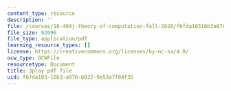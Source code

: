 ```yaml
---
content_type: resource
description: ''
file: /courses/18-404j-theory-of-computation-fall-2020/f6fda10316b3a876b0329e53a7f84f35_4dFPVJrNLDs.pdf
file_size: 92096
file_type: application/pdf
learning_resource_types: []
license: https://creativecommons.org/licenses/by-nc-sa/4.0/
ocw_type: OCWFile
resourcetype: Document
title: 3play pdf file
uid: f6fda103-16b3-a876-b032-9e53a7f84f35
---
```

